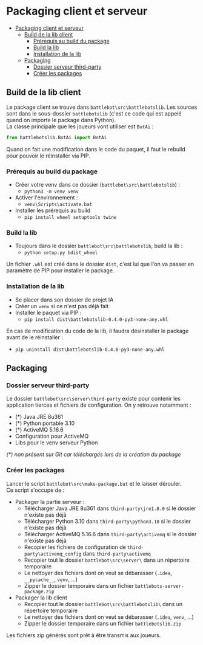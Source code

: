 # Packaging client et serveur

- [Packaging client et serveur](#packaging-client-et-serveur)
  - [Build de la lib client](#build-de-la-lib-client)
    - [Prérequis au build du package](#prérequis-au-build-du-package)
    - [Build la lib](#build-la-lib)
    - [Installation de la lib](#installation-de-la-lib)
  - [Packaging](#packaging)
    - [Dossier serveur third-party](#dossier-serveur-third-party)
    - [Créer les packages](#créer-les-packages)


## Build de la lib client

Le package client se trouve dans `battlebot\src\battlebotslib`. Les sources sont dans le sous-dossier `battlebotslib` (c'est ce code qui est appelé quand on importe le package dans Python).  
La classe principale que les joueurs vont utiliser est `BotAi` :
```py
from battlebotslib.BotAi import BotAi
```

Quand on fait une modification dans le code du paquet, il faut le rebuild pour pouvoir le réinstaller via PIP.

### Prérequis au build du package

- Créer votre venv dans ce dossier (`battlebot\src\battlebotslib`) :
  - `python3 -m venv venv`
- Activer l'environnement :
  - `venv\Scripts\activate.bat`
- Installer les prérequis au build
  - `pip install wheel setuptools twine`

### Build la lib

- Toujours dans le dossier `battlebot\src\battlebotslib`, build la lib :
  - `python setup.py bdist_wheel`

Un fichier `.whl` est créé dans le dossier `dist`, c'est lui que l'on va passer en paramètre de PIP pour installer le package.

### Installation de la lib
- Se placer dans son dossier de projet IA
- Créer un `venv` si ce n'est pas déjà fait
- Installer le paquet via PIP :
  - `pip install dist\battlebotslib-0.4.0-py3-none-any.whl`

En cas de modification du code de la lib, il faudra désinstaller le package avant de le réinstaller :
- `pip uninstall dist\battlebotslib-0.4.0-py3-none-any.whl`

## Packaging

### Dossier serveur third-party

Le dossier `battlebot\src\server\third-party` existe pour contenir les application tierces et fichiers de configuration. On y retrouve notamment :
- (*) Java JRE 8u361
- (*) Python portable 3.10
- (*) ActiveMQ 5.16.6
- Configuration pour ActiveMQ
- Libs pour le venv serveur Python
  
_(*) non présent sur Git car téléchargés lors de la création du package_

### Créer les packages

Lancer le script `battlebot\src\make-package.bat` et le laisser dérouler.  
Ce script s'occupe de :
- Packager la partie serveur :
  - Télécharger Java JRE 8u361 dans `third-party\jre1.8.0` si le dossier n'existe pas déjà
  - Télécharger Python 3.10 dans `third-party\python3.10` si le dossier n'existe pas déjà
  - Télécharger ActiveMQ 5.16.6 dans `third-party\activemq` si le dossier n'existe pas déjà
  - Recopier les fichiers de configuration de `third-party\activemq_config` dans `third-party\activemq`
  - Recopier tout le dossier `battlebot\src\server\` dans un répertoire temporaire
  - Le nettoyer des fichiers dont on veut se débarasser (`.idea`, `__pycache__`, `venv`, ...)
  - Zipper le dossier temporaire dans un fichier `battlebots-server-package.zip`
- Packager la lib client
  - Recopier tout le dossier `battlebot\src\battlebotslib\` dans un répertoire temporaire
  - Le nettoyer des fichiers dont on veut se débarasser (`.idea`, `venv`, ...)
  - Zipper le dossier temporaire dans un fichier `battlebotslib.zip`

Les fichiers zip générés sont prêt à être transmis aux joueurs.

